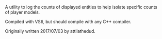 A utility to log the counts of displayed entities to help isolate specific counts of player models.

Compiled with VS6, but should compile with any C++ compiler.

Originally written 2017/07/03 by attilathedud.